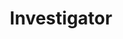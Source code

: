 ﻿---
name: Pablo Gonzalez
title: Investigator
email: pablo@thetexaslawdog.com
title2: 
mda: FALSE
---

